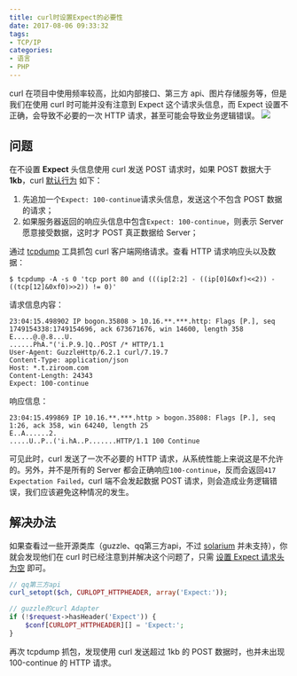 ```yaml
---
title: curl时设置Expect的必要性
date: 2017-08-06 09:33:32
tags:
- TCP/IP
categories:
- 语言
- PHP
---
```


curl 在项目中使用频率较高，比如内部接口、第三方 api、图片存储服务等，但是我们在使用 curl 时可能并没有注意到 Expect 这个请求头信息，而 Expect 设置不正确，会导致不必要的一次 HTTP 请求，甚至可能会导致业务逻辑错误。
![](https://img3.fanhaobai.com/2017/08/curl-expect-continue/d6ab643f-3c28-4721-a362-1e9133c6bc14.png)<!--more-->

## 问题

在不设置 **Expect** 头信息使用 curl 发送 POST 请求时，如果 POST 数据大于 **1kb**，curl [默认行为](http://www.w3.org/Protocols/rfc2616/rfc2616-sec8.html#sec8.2.3) 如下：

1. 先追加一个`Expect: 100-continue`请求头信息，发送这个不包含 POST 数据的请求；
2. 如果服务器返回的响应头信息中包含`Expect: 100-continue`，则表示 Server 愿意接受数据，这时才 POST 真正数据给 Server；

通过 [tcpdump](http://www.cnblogs.com/ggjucheng/archive/2012/01/14/2322659.html) 工具抓包 curl 客户端网络请求。查看 HTTP 请求响应头以及数据：

```Shell
$ tcpdump -A -s 0 'tcp port 80 and (((ip[2:2] - ((ip[0]&0xf)<<2)) - ((tcp[12]&0xf0)>>2)) != 0)'
```

请求信息内容：

```HTTP
23:04:15.498902 IP bogon.35808 > 10.16.**.***.http: Flags [P.], seq 1749154338:1749154696, ack 673671676, win 14600, length 358
E.....@.@.8...U.
......PhA."('i.P.9.]Q..POST /* HTTP/1.1
User-Agent: GuzzleHttp/6.2.1 curl/7.19.7
Content-Type: application/json
Host: *.t.ziroom.com
Content-Length: 24343
Expect: 100-continue
```

响应信息：

```HTTP
23:04:15.499869 IP 10.16.**.***.http > bogon.35808: Flags [P.], seq 1:26, ack 358, win 64240, length 25
E..A......2.
.....U..P..('i.hA..P.......HTTP/1.1 100 Continue
```

可见此时，curl 发送了一次不必要的 HTTP 请求，从系统性能上来说这是不允许的。另外，并不是所有的 Server 都会正确响应`100-continue`，反而会返回`417 Expectation Failed`，curl 端不会发起数据 POST 请求，则会造成业务逻辑错误，我们应该避免这种情况的发生。

## 解决办法

如果查看过一些开源类库（guzzle、qq第三方api，不过 [solarium](https://github.com/solariumphp/solarium) 并未支持），你就会发现他们在 curl 时已经注意到并解决这个问题了，只需 [设置 Expect 请求头为空]() 即可。

```PHP
// qq第三方api
curl_setopt($ch, CURLOPT_HTTPHEADER, array('Expect:'));

// guzzle的curl Adapter
if (!$request->hasHeader('Expect')) {
    $conf[CURLOPT_HTTPHEADER][] = 'Expect:';
}
```

再次 tcpdump 抓包，发现使用 curl 发送超过 1kb 的 POST 数据时，也并未出现 100-continue 的 HTTP 请求。
